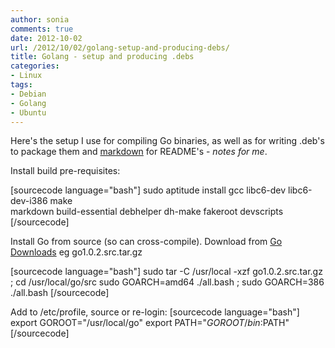 ```yaml
---
author: sonia
comments: true
date: 2012-10-02
url: /2012/10/02/golang-setup-and-producing-debs/
title: Golang - setup and producing .debs
categories:
- Linux
tags:
- Debian
- Golang
- Ubuntu
---
```


Here's the setup I use for compiling Go binaries, as well as for writing .deb's to package them and [markdown](http://en.wikipedia.org/wiki/Markdown) for README's - _notes for me_.

<!--more-->

Install build pre-requisites:

[sourcecode language="bash"]
sudo aptitude install gcc libc6-dev libc6-dev-i386 make \
  markdown build-essential debhelper dh-make fakeroot devscripts
[/sourcecode]

Install Go from source (so can cross-compile). Download from [Go Downloads](http://code.google.com/p/go/downloads/list) eg go1.0.2.src.tar.gz

[sourcecode language="bash"]
sudo tar -C /usr/local -xzf go1.0.2.src.tar.gz ; cd /usr/local/go/src
sudo GOARCH=amd64 ./all.bash ; sudo GOARCH=386 ./all.bash
[/sourcecode]

Add to /etc/profile, source or re-login:
[sourcecode language="bash"]
export GOROOT="/usr/local/go"
export PATH="$GOROOT/bin:$PATH"
[/sourcecode]


